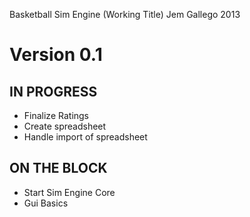 Basketball Sim Engine (Working Title)
Jem Gallego 2013


Version 0.1
========

IN PROGRESS 
--
+ Finalize Ratings
+ Create spreadsheet
+ Handle import of spreadsheet


ON THE BLOCK
-- 
+ Start Sim Engine Core
+ Gui Basics